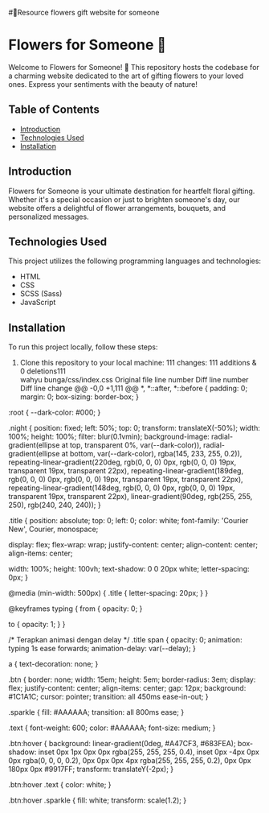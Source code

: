 #💐Resource flowers gift website for someone

# Flowers for Someone 🌸

Welcome to Flowers for Someone! 🌼 This repository hosts the codebase for a charming website dedicated to the art of gifting flowers to your loved ones. Express your sentiments with the beauty of nature!

## Table of Contents
- [Introduction](#introduction)
- [Technologies Used](#technologies-used)
- [Installation](#installation)

## Introduction

Flowers for Someone is your ultimate destination for heartfelt floral gifting. Whether it's a special occasion or just to brighten someone's day, our website offers a delightful of flower arrangements, bouquets, and personalized messages.

## Technologies Used

This project utilizes the following programming languages and technologies:
- HTML
- CSS
- SCSS (Sass)
- JavaScript

## Installation

To run this project locally, follow these steps:

1. Clone this repository to your local machine:
 111 changes: 111 additions & 0 deletions111  
wahyu bunga/css/index.css
Original file line number	Diff line number	Diff line change
@@ -0,0 +1,111 @@
*,
*::after,
*::before {
  padding: 0;
  margin: 0;
  box-sizing: border-box;
}

:root {
  --dark-color: #000;
}

.night {
  position: fixed;
  left: 50%;
  top: 0;
  transform: translateX(-50%);
  width: 100%;
  height: 100%;
  filter: blur(0.1vmin);
  background-image: radial-gradient(ellipse at top, transparent 0%, var(--dark-color)), radial-gradient(ellipse at bottom, var(--dark-color), rgba(145, 233, 255, 0.2)), repeating-linear-gradient(220deg, rgb(0, 0, 0) 0px, rgb(0, 0, 0) 19px, transparent 19px, transparent 22px), repeating-linear-gradient(189deg, rgb(0, 0, 0) 0px, rgb(0, 0, 0) 19px, transparent 19px, transparent 22px), repeating-linear-gradient(148deg, rgb(0, 0, 0) 0px, rgb(0, 0, 0) 19px, transparent 19px, transparent 22px), linear-gradient(90deg, rgb(255, 255, 250), rgb(240, 240, 240));
}

.title {
  position: absolute;
  top: 0;
  left: 0;
  color: white;
  font-family: 'Courier New', Courier, monospace;

  display: flex;
  flex-wrap: wrap;
  justify-content: center;
  align-content: center;
  align-items: center;

  width: 100%;
  height: 100vh;
  text-shadow: 0 0 20px white;
  letter-spacing: 0px;
}

@media (min-width: 500px) {
  .title {
    letter-spacing: 20px;
  }
}

@keyframes typing {
  from {
    opacity: 0;
  }

  to {
    opacity: 1;
  }
}

/* Terapkan animasi dengan delay */
.title span {
  opacity: 0;
  animation: typing 1s ease forwards;
  animation-delay: var(--delay);
}

a {
  text-decoration: none;
}

.btn {
  border: none;
  width: 15em;
  height: 5em;
  border-radius: 3em;
  display: flex;
  justify-content: center;
  align-items: center;
  gap: 12px;
  background: #1C1A1C;
  cursor: pointer;
  transition: all 450ms ease-in-out;
}

.sparkle {
  fill: #AAAAAA;
  transition: all 800ms ease;
}

.text {
  font-weight: 600;
  color: #AAAAAA;
  font-size: medium;
}

.btn:hover {
  background: linear-gradient(0deg, #A47CF3, #683FEA);
  box-shadow: inset 0px 1px 0px 0px rgba(255, 255, 255, 0.4),
    inset 0px -4px 0px 0px rgba(0, 0, 0, 0.2),
    0px 0px 0px 4px rgba(255, 255, 255, 0.2),
    0px 0px 180px 0px #9917FF;
  transform: translateY(-2px);
}

.btn:hover .text {
  color: white;
}

.btn:hover .sparkle {
  fill: white;
  transform: scale(1.2);
}
